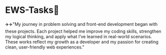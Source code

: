 # EWS-Tasks🤩
✈️✈️"My journey in problem solving and front-end development began with these projects.
Each project helped me improve my coding skills, strengthen my logical thinking, and apply what I’ve learned in real-world scenarios.
These works reflect my growth as a developer and my passion for creating clean, user-friendly web experiences."

